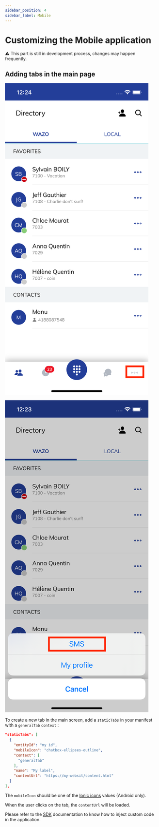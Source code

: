 ```yaml
---
sidebar_position: 4
sidebar_label: Mobile
---
```


# Customizing the Mobile application

⚠️ This part is still in development process, changes may happen frequently.

## Adding tabs in the main page

![App configuration](/img/mobile-tab1.png)

![App configuration](/img/mobile-tab2.png)

To create a new tab in the main screen, add a `staticTabs` in your manifest with a `generalTab` `context` :
```json
"staticTabs": [
  {
    "entityId": "my id",
    "mobileIcon": "chatbox-ellipses-outline",
    "context": [
      "generalTab"
    ],
    "name": "My label",
    "contentUrl": "https://my-websit/content.html"
  }
],
```

The `mobileIcon` should be one of the [Ionic icons](https://ionic.io/ionicons) values (Android only).

When the user clicks on the tab, the `contentUrl` will be loaded.

Please refer to the [SDK](/docs/sdk) documentation to know how to inject custom code in the application.
